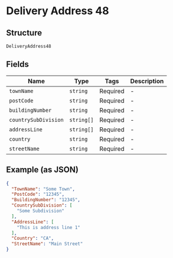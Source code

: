
# Delivery Address 48

## Structure

`DeliveryAddress48`

## Fields

| Name | Type | Tags | Description |
|  --- | --- | --- | --- |
| `townName` | `string` | Required | - |
| `postCode` | `string` | Required | - |
| `buildingNumber` | `string` | Required | - |
| `countrySubDivision` | `string[]` | Required | - |
| `addressLine` | `string[]` | Required | - |
| `country` | `string` | Required | - |
| `streetName` | `string` | Required | - |

## Example (as JSON)

```json
{
  "TownName": "Some Town",
  "PostCode": "12345",
  "BuildingNumber": "12345",
  "CountrySubDivision": [
    "Some Subdivision"
  ],
  "AddressLine": [
    "This is address line 1"
  ],
  "Country": "CA",
  "StreetName": "Main Street"
}
```

